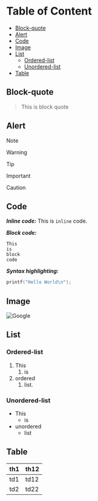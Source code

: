 # Table of Content
- [Block-quote](#block-quote)
- [Alert](#alert)
- [Code](#code)
- [Image](#image)
- [List](#list)
  * [Ordered-list](#ordered-list)
  * [Unordered-list](#unordered-list)
- [Table](#table)

## Block-quote
> This is 
> block quote


## Alert
>[!NOTE]

>[!WARNING]

>[!TIP]

>[!IMPORTANT]

>[!CAUTION]

## Code
***Inline code:***
This is `inline` code.

***Block code:***
```
This
is 
block
code
```

***Syntax highlighting:***
```c
printf("Hello World\n");
```

## Image
![Google](https://encrypted-tbn0.gstatic.com/images?q=tbn:ANd9GcQdrkFbgbqBJZmwD_VyzYlYOydUG2MHHoxYGvqUz_U3VUP_gAza "This is goolge image")

## List
### Ordered-list
1. This
    1. is
1. ordered
    1. list.

### Unordered-list
- This
    - is 
- unordered
    - list

## Table
| th1 | th12 |
|------| ------|
| td1 | td12|
| td2 | td22|








    
